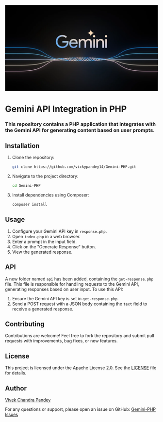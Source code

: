 <img src="https://raw.githubusercontent.com/vickypandey14/Gemini-PHP/main/public/images/final_keyword_header.width-1200.png">

# Gemini API Integration in PHP

### This repository contains a PHP application that integrates with the Gemini API for generating content based on user prompts.

## Installation

1. Clone the repository:

   ```bash
   git clone https://github.com/vickypandey14/Gemini-PHP.git
   ```
   
3. Navigate to the project directory:
   ```bash
   cd Gemini-PHP
   ```
4. Install dependencies using Composer:
   ```bash
   composer install
   ```

## Usage
1. Configure your Gemini API key in `response.php`.
2. Open `index.php` in a web browser.
3. Enter a prompt in the input field.
4. Click on the "Generate Response" button.
5. View the generated response.

## API
A new folder named `api` has been added, containing the `get-response.php` file. This file is responsible for handling requests to the Gemini API, generating responses based on user input. To use this API:

1. Ensure the Gemini API key is set in `get-response.php`.
2. Send a POST request with a JSON body containing the `text` field to receive a generated response.

## Contributing
Contributions are welcome! Feel free to fork the repository and submit pull requests with improvements, bug fixes, or new features.

## License
This project is licensed under the Apache License 2.0. See the [LICENSE](LICENSE) file for details.

## Author
[Vivek Chandra Pandey](https://github.com/vickypandey14)

For any questions or support, please open an issue on GitHub: [Gemini-PHP Issues](https://github.com/vickypandey14/Gemini-PHP/issues)

